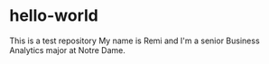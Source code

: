 # hello-world
This is a test repository
My name is Remi and I'm a senior Business Analytics major at Notre Dame.
